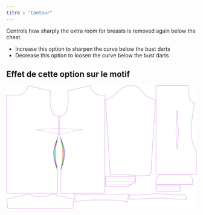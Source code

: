 ```yaml
---
titre : "Contour"
---
```


Controls how sharply the extra room for breasts is removed again below the chest.

- Increase this option to sharpen the curve below the bust darts
- Decrease this option to loosen the curve below the bust darts

## Effet de cette option sur le motif

![Cette image montre l'effet de cette option en superposant plusieurs variantes qui ont une valeur différente pour cette option](simone_contour_sample.svg "Effet de cette option sur le modèle")
